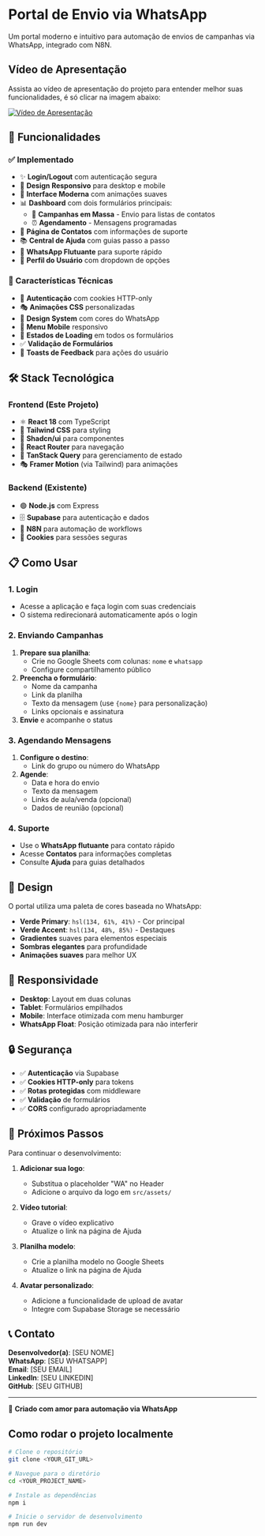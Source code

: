 # Portal de Envio via WhatsApp

Um portal moderno e intuitivo para automação de envios de campanhas via WhatsApp, integrado com N8N.



## Vídeo de Apresentação

Assista ao vídeo de apresentação do projeto para entender melhor suas funcionalidades, é só clicar na imagem abaixo:

[![Vídeo de Apresentação](https://img.youtube.com/vi/grqIA2tEsUM/0.jpg)](https://www.youtube.com/watch?v=grqIA2tEsUM)




## 🚀 Funcionalidades

### ✅ Implementado
- ✨ **Login/Logout** com autenticação segura
- 📱 **Design Responsivo** para desktop e mobile  
- 🎨 **Interface Moderna** com animações suaves
- 📊 **Dashboard** com dois formulários principais:
  - 📢 **Campanhas em Massa** - Envio para listas de contatos
  - ⏰ **Agendamento** - Mensagens programadas
- 👥 **Página de Contatos** com informações de suporte
- 📚 **Central de Ajuda** com guias passo a passo
- 💬 **WhatsApp Flutuante** para suporte rápido
- 👤 **Perfil do Usuário** com dropdown de opções

### 🎯 Características Técnicas
- 🔐 **Autenticação** com cookies HTTP-only
- 🎭 **Animações CSS** personalizadas
- 🎨 **Design System** com cores do WhatsApp
- 📱 **Menu Mobile** responsivo
- 🔄 **Estados de Loading** em todos os formulários
- ✅ **Validação de Formulários** 
- 🎊 **Toasts de Feedback** para ações do usuário




## 🛠️ Stack Tecnológica

### Frontend (Este Projeto)
- ⚛️ **React 18** com TypeScript
- 🎨 **Tailwind CSS** para styling
- 🧩 **Shadcn/ui** para componentes
- 🔄 **React Router** para navegação
- 📡 **TanStack Query** para gerenciamento de estado
- 🎭 **Framer Motion** (via Tailwind) para animações

### Backend (Existente)
- 🟢 **Node.js** com Express
- 🗄️ **Supabase** para autenticação e dados  
- 🤖 **N8N** para automação de workflows
- 🍪 **Cookies** para sessões seguras




## 📋 Como Usar

### 1. Login
- Acesse a aplicação e faça login com suas credenciais
- O sistema redirecionará automaticamente após o login

### 2. Enviando Campanhas
1. **Prepare sua planilha**:
   - Crie no Google Sheets com colunas: `nome` e `whatsapp`
   - Configure compartilhamento público
2. **Preencha o formulário**:
   - Nome da campanha
   - Link da planilha
   - Texto da mensagem (use `{nome}` para personalização)
   - Links opcionais e assinatura
3. **Envie** e acompanhe o status

### 3. Agendando Mensagens
1. **Configure o destino**:
   - Link do grupo ou número do WhatsApp
2. **Agende**:
   - Data e hora do envio
   - Texto da mensagem
   - Links de aula/venda (opcional)
   - Dados de reunião (opcional)

### 4. Suporte
- Use o **WhatsApp flutuante** para contato rápido
- Acesse **Contatos** para informações completas
- Consulte **Ajuda** para guias detalhados




## 🎨 Design

O portal utiliza uma paleta de cores baseada no WhatsApp:
- **Verde Primary**: `hsl(134, 61%, 41%)` - Cor principal
- **Verde Accent**: `hsl(134, 48%, 85%)` - Destaques
- **Gradientes** suaves para elementos especiais
- **Sombras elegantes** para profundidade
- **Animações suaves** para melhor UX




## 📱 Responsividade

- **Desktop**: Layout em duas colunas
- **Tablet**: Formulários empilhados
- **Mobile**: Interface otimizada com menu hamburger
- **WhatsApp Float**: Posição otimizada para não interferir




## 🔒 Segurança

- ✅ **Autenticação** via Supabase
- ✅ **Cookies HTTP-only** para tokens
- ✅ **Rotas protegidas** com middleware
- ✅ **Validação** de formulários
- ✅ **CORS** configurado apropriadamente




## 🚀 Próximos Passos

Para continuar o desenvolvimento:

1. **Adicionar sua logo**:
   - Substitua o placeholder "WA" no Header
   - Adicione o arquivo da logo em `src/assets/`

2. **Vídeo tutorial**:
   - Grave o vídeo explicativo
   - Atualize o link na página de Ajuda

3. **Planilha modelo**:
   - Crie a planilha modelo no Google Sheets
   - Atualize o link na página de Ajuda

4. **Avatar personalizado**:
   - Adicione a funcionalidade de upload de avatar
   - Integre com Supabase Storage se necessário




## 📞 Contato

**Desenvolvedor(a)**: [SEU NOME]  
**WhatsApp**: [SEU WHATSAPP]  
**Email**: [SEU EMAIL]  
**LinkedIn**: [SEU LINKEDIN]  
**GitHub**: [SEU GITHUB]

---

💚 **Criado com amor para automação via WhatsApp**




## Como rodar o projeto localmente

```sh
# Clone o repositório
git clone <YOUR_GIT_URL>

# Navegue para o diretório
cd <YOUR_PROJECT_NAME>

# Instale as dependências
npm i

# Inicie o servidor de desenvolvimento
npm run dev
```

